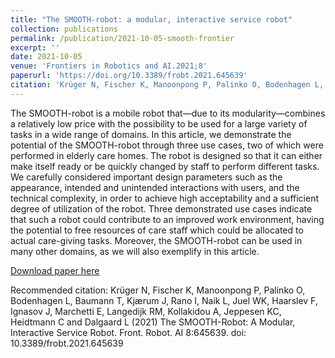 ```yaml
---
title: "The SMOOTH-robot: a modular, interactive service robot"
collection: publications
permalink: /publication/2021-10-05-smooth-frontier
excerpt: ''
date: 2021-10-05
venue: 'Frontiers in Robotics and AI.2021;8'
paperurl: 'https://doi.org/10.3389/frobt.2021.645639'
citation: 'Krüger N, Fischer K, Manoonpong P, Palinko O, Bodenhagen L, Baumann T, Kjærum J, Rano I, Naik L, Juel WK, Haarslev F, Ignasov J, Marchetti E, Langedijk RM, Kollakidou A, Jeppesen KC, Heidtmann C and Dalgaard L (2021) The SMOOTH-Robot: A Modular, Interactive Service Robot. Front. Robot. AI 8:645639. doi: 10.3389/frobt.2021.645639'
---
```

The SMOOTH-robot is a mobile robot that—due to its modularity—combines a relatively low price with the possibility to be used for a large variety of tasks in a wide range of domains. In this article, we demonstrate the potential of the SMOOTH-robot through three use cases, two of which were performed in elderly care homes. The robot is designed so that it can either make itself ready or be quickly changed by staff to perform different tasks. We carefully considered important design parameters such as the appearance, intended and unintended interactions with users, and the technical complexity, in order to achieve high acceptability and a sufficient degree of utilization of the robot. Three demonstrated use cases indicate that such a robot could contribute to an improved work environment, having the potential to free resources of care staff which could be allocated to actual care-giving tasks. Moreover, the SMOOTH-robot can be used in many other domains, as we will also exemplify in this article.

[Download paper here](https://fjfsdata01prod.blob.core.windows.net/articles/files/645639/pubmed-zip/.versions/2/.package-entries/frobt-08-645639-r1/frobt-08-645639.pdf?sv=2018-03-28&sr=b&sig=IgSfK4ft9BMT6doxD%2F7qAhr6NoHAPWgkUvyN2GtTQMA%3D&se=2021-12-24T12%3A28%3A08Z&sp=r&rscd=attachment%3B%20filename%2A%3DUTF-8%27%27frobt-08-645639.pdf)

Recommended citation: Krüger N, Fischer K, Manoonpong P, Palinko O, Bodenhagen L, Baumann T, Kjærum J, Rano I, Naik L, Juel WK, Haarslev F, Ignasov J, Marchetti E, Langedijk RM, Kollakidou A, Jeppesen KC, Heidtmann C and Dalgaard L (2021) The SMOOTH-Robot: A Modular, Interactive Service Robot. Front. Robot. AI 8:645639. doi: 10.3389/frobt.2021.645639